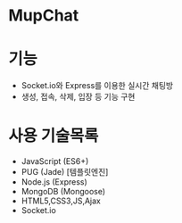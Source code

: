 # MupChat

# 기능
 * Socket.io와 Express를 이용한 실시간 채팅방
 * 생성, 접속, 삭제, 입장 등 기능 구현

# 사용 기술목록
 * JavaScript (ES6+)
 * PUG (Jade) [템플릿엔진]
 * Node.js (Express)
 * MongoDB (Mongoose)
 * HTML5,CSS3,JS,Ajax
 * Socket.io
